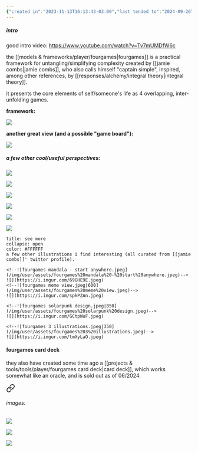 ```yaml
---
{"created in":"2023-11-13T16:13:43-03:00","last tended to":"2024-09-26T15:26:13-03:00","dg-publish":true,"tags":["framework","player","🌿","design","alchemy","coordination","seriousgame","reallifegame","response","lifedesign","selfdesign"],"aliases":["fourgame dynamics","4game dynamics","4games"],"relevancescore":94,"notestage":["🌿"],"created":"2023-11-13T16:13:43.432-03:00","updated":"2025-01-22T16:07:26.766-03:00","permalink":"/models-and-frameworks/player/fourgames/","dgPassFrontmatter":true}
---
```


##### intro

good intro video: https://www.youtube.com/watch?v=Tv7mUMDfW6c

the [[models & frameworks/player/fourgames\|fourgames]] is a practical framework for untangling/simplifying complexity created by [[jamie combs\|jamie combs]], who also calls himself "captain simple", inspired, among other references, by [[responses/alchemy/integral theory\|integral theory]].

it presents the core elements of self/someone's life as 4 overlapping, inter-unfolding games.

**framework:**

<!--![fourgames flow.jpeg|750](/img/user/assets/fourgames%20flow.jpeg)-->
![](https://i.imgur.com/gtutRIe.jpeg)


**another great view (and a possible "game board"):**

<!--![fourgames full breakdown 3 (highest-res) upscaled 2.jpeg|750](/img/user/assets/fourgames%20full%20breakdown%203%20(highest-res)%20upscaled%202.jpeg)-->
![](https://i.imgur.com/mcSJ39p.jpeg)


##### a few other cool/useful perspectives:

<!--![fourgames simple overview.jpeg](/img/user/images/models%20&%20frameworks/fourgames%20simple%20overview.jpeg)-->
![](https://i.imgur.com/BNYWoSX.jpeg)


<!--![fourgames intro - overview.jpeg|800](/img/user/images/models%20&%20frameworks/fourgames%20intro%20-%20overview.jpeg)-->
![](https://i.imgur.com/OdqPeKu.jpeg)


<!--![wt4gf.png|500](/img/user/assets/wt4gf.png)-->
![](https://i.imgur.com/3FbRmVX.png)


<!--![fourgames plan A memetics ; heuristics.jpeg|700](/img/user/images/models%20&%20frameworks/fourgames%20plan%20A%20memetics%20;%20heuristics.jpeg)-->
![](https://i.imgur.com/Z50ZbKp.jpeg)


<!--![fourgames play menu 1.jpeg|600](/img/user/assets/fourgames%20play%20menu%201.jpeg)-->
![](https://i.imgur.com/D2rsYCa.jpeg)


<!--![fourgame dynamics.png](/img/user/images/models%20&%20frameworks/fourgame%20dynamics.png)-->
![](https://i.imgur.com/jMlN4zb.png)


```ad-info
title: see more
collapse: open
color: #FFFFFF
a few other illustrations i find interesting (all curated from [[jamie combs]]' twitter profile).

<!--![fourgames mandala - start anywhere.jpeg](/img/user/assets/fourgames%20mandala%20-%20start%20anywhere.jpeg)-->
![](https://i.imgur.com/69GHE9E.jpeg)
<!--![fourgames meme view.jpeg|600](/img/user/assets/fourgames%20meme%20view.jpeg)-->
![](https://i.imgur.com/spkPZAn.jpeg)

<!--![fourgames solarpunk design.jpeg|850](/img/user/assets/fourgames%20solarpunk%20design.jpeg)-->
![](https://i.imgur.com/GCtpWuF.jpeg)

<!--![fourgames 3 illustrations.jpeg|350](/img/user/assets/fourgames%203%20illustrations.jpeg)-->
![](https://i.imgur.com/tmXyLaO.jpeg)
```

#### fourgames card deck

they also have created some time ago a [[projects & tools/tools/player/fourgames card deck\|card deck]], which works somewhat like an oracle, and is sold out as of 06/2024.


<div class="transclusion internal-embed is-loaded"><a class="markdown-embed-link" href="/projects-and-tools/tools/player/fourgames-card-deck/#images" aria-label="Open link"><svg xmlns="http://www.w3.org/2000/svg" width="24" height="24" viewBox="0 0 24 24" fill="none" stroke="currentColor" stroke-width="2" stroke-linecap="round" stroke-linejoin="round" class="svg-icon lucide-link"><path d="M10 13a5 5 0 0 0 7.54.54l3-3a5 5 0 0 0-7.07-7.07l-1.72 1.71"></path><path d="M14 11a5 5 0 0 0-7.54-.54l-3 3a5 5 0 0 0 7.07 7.07l1.71-1.71"></path></svg></a><div class="markdown-embed">



###### images:

<!--![fourgames deck.jpeg|700](/img/user/assets/fourgames%20deck.jpeg)-->
![](https://i.imgur.com/B9TmJ81.jpeg)

<!--![fourgames deck - full.jpeg](/img/user/assets/fourgames%20deck%20-%20full.jpeg)-->
![](https://i.imgur.com/gSS8l4u.jpg)

<!--![fourgames deck - full.jpeg](/img/user/assets/fourgames%20deck%20-%20full.jpeg)-->
![](https://i.imgur.com/8GAU8WZ.jpeg)


</div></div>
